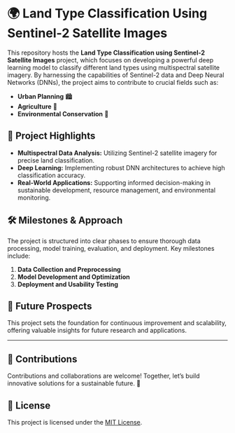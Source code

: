 # 🌍 Land Type Classification Using Sentinel-2 Satellite Images

This repository hosts the **Land Type Classification using Sentinel-2 Satellite Images** project, which focuses on developing a powerful deep learning model to classify different land types using multispectral satellite imagery. By harnessing the capabilities of Sentinel-2 data and Deep Neural Networks (DNNs), the project aims to contribute to crucial fields such as:

- **Urban Planning** 🏙️  
- **Agriculture** 🌾  
- **Environmental Conservation** 🌳  

## 📌 Project Highlights
- **Multispectral Data Analysis:** Utilizing Sentinel-2 satellite imagery for precise land classification.  
- **Deep Learning:** Implementing robust DNN architectures to achieve high classification accuracy.  
- **Real-World Applications:** Supporting informed decision-making in sustainable development, resource management, and environmental monitoring.  

## 🛠️ Milestones & Approach
The project is structured into clear phases to ensure thorough data processing, model training, evaluation, and deployment. Key milestones include:  
1. **Data Collection and Preprocessing**  
2. **Model Development and Optimization**  
3. **Deployment and Usability Testing**  

## 🔮 Future Prospects
This project sets the foundation for continuous improvement and scalability, offering valuable insights for future research and applications.  

---

## 🤝 Contributions  
Contributions and collaborations are welcome! Together, let’s build innovative solutions for a sustainable future. 🌟  

## 📜 License  
This project is licensed under the [MIT License](LICENSE).  
